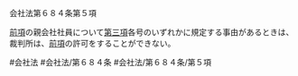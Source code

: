 会社法第６８４条第５項

[前項](会社法＿＿＿＿第６８４条第４項)の親会社社員について[第三項](会社法＿＿＿＿第６８４条第３項)各号のいずれかに規定する事由があるときは、裁判所は、[前項](会社法＿＿＿＿第６８４条第４項)の許可をすることができない。

#会社法
#会社法/第６８４条
#会社法/第６８４条/第５項
